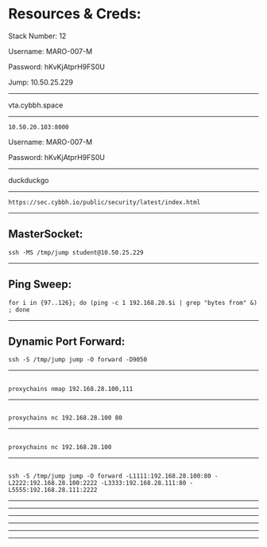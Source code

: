 # Resources & Creds:

Stack Number: 12

Username: MARO-007-M

Password: hKvKjAtprH9FS0U

Jump: 10.50.25.229
________________________________________________________________________________________________________________
vta.cybbh.space
________________________________________________________________________________________________________________
    10.50.20.103:8000

Username: MARO-007-M

Password: hKvKjAtprH9FS0U
________________________________________________________________________________________________________________
duckduckgo
________________________________________________________________________________________________________________
    https://sec.cybbh.io/public/security/latest/index.html
________________________________________________________________________________________________________________
## MasterSocket:
    ssh -MS /tmp/jump student@10.50.25.229
________________________________________________________________________________________________________________
## Ping Sweep: 
    for i in {97..126}; do (ping -c 1 192.168.28.$i | grep "bytes from" &) ; done    
________________________________________________________________________________________________________________
## Dynamic Port Forward: 
    ssh -S /tmp/jump jump -O forward -D9050
________________________________________________________________________________________________________________
## 
    proxychains nmap 192.168.28.100,111
________________________________________________________________________________________________________________
## 
    proxychains nc 192.168.28.100 80
________________________________________________________________________________________________________________
## 
    proxychains nc 192.168.28.100
________________________________________________________________________________________________________________
## 
    ssh -S /tmp/jump jump -O forward -L1111:192.168.28.100:80 -L2222:192.168.28.100:2222 -L3333:192.168.28.111:80 -L5555:192.168.28.111:2222
________________________________________________________________________________________________________________



________________________________________________________________________________________________________________



________________________________________________________________________________________________________________



________________________________________________________________________________________________________________



________________________________________________________________________________________________________________



________________________________________________________________________________________________________________

